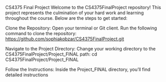 CS4375 Final Project
Welcome to the CS4375FinalProject repository! This project represents the culmination of your hard work and learning throughout the course. Below are the steps to get started:

Clone the Repository:
Open your terminal or Git client.
Run the following command to clone the repository:
https://github.com/sophiakobzar/CS4375FinalProject.git

Navigate to the Project Directory:
Change your working directory to the CS4375FinalProject/Project_FINAL path:
cd CS4375FinalProject/Project_FINAL

Follow the Instructions:
Inside the Project_FINAL directory, you’ll find detailed instructions
